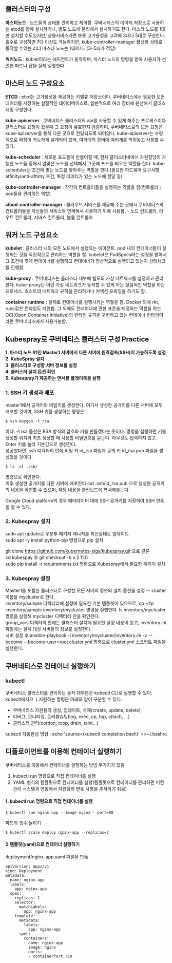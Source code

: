 ## 클러스터의 구성  
**마스터노드** : 노드들의 상태를 관리하고 제어함. 쿠버네티스의 데이터 저장소로 사용하는 etcd를 함께 설치하거나, 별도 노드에 분리해서 설치하기도 한다.
마스터 노드를 1대만 설치할 수도있지만, 상용서비스라면 보통 고가용성을 고려해 3대나 5대로 구성한다. 홀수로 구성하면 7대 이상도 가능하지만, 
kube-controller-manager 활성화 상태로 동작할 수있는 리더 마스터 노드는 1대이다. (3~5대가 적당)  
  
**워커노드** : kublet이라는 에이전트가 동작하며, 마스터 노드의 명령을 받아 사용자가 선언한 파드나 잡을 실제 실행한다.


## 마스터 노드 구성요소
**ETCD** : etcd는 고가용성을 제공하는 키밸류 저장소이다. 쿠버네티스에서 필요한 모든 데이터를 저장하는 실질적인 데이터베이스로, 일반적으로 
여러 장비에 분산해서 클러스터링 구성한다.  
  
**kube-apiserver** : 쿠버네티스 클러스터의 api를 사용할 수 있게 해주는 프로세스이다. 클러스터로 요청이 왔을때 그 요청이 유효한지 검증하며,
쿠버네티스로의 모든 요청은 kube-apiserver를 통해 다른 곳으로 전달되도록 되어있다. kube-apiserver는 수평적으로 확장이 가능하게 설계되어 있어,
여러대의 장비에 여러개를 띄워놓고 사용할 수 있다.  

**kube-scheduler** : 새로운 포드들이 만들어질 때, 현재 클러스터내에서 자원할당이 가능한 노드들 중에서 알맞은 노드를 선택해서 그곳에 포드를 띄우는 역할을 한다. kube-scheduler는 조건에 맞는 노드를 찾아주는 역할을 한다.(필요한 하드웨어 요구사항, affinity/anti-affinty 조건, 특정 데이터가 있는 노드에 할당 등)  
  
**kube-controller-manager** : 각각의 컨트롤러들을 실행하는 역할을 함(컨트롤러 : pod들을 관리하는 역할)  
  
**cloud-controller-manager** : 클라우드 서비스를 제공해 주는 곳에서 쿠버네티스의 컨트롤러들을 자신들의 서비스와 연계해서 사용하기 위해 사용함. - 노드 컨트롤러, 라우트 컨트롤러, 서비스 컨트롤러, 볼륨 컨트롤러  
  
## 워커 노드 구성요소
**kubelet** : 클러스터 내의 모든 노드에서 실행되는 에이전트. pod 내의 컨테이너들이 실행되는 것을 직접적으로 관리하는 역할을 함. kubelet은 PodSpecs라는 설정을 받아서 그 조건에 맞게 컨테이너를 실행하고 컨테이너가 정상적으로 실행되고 있는지 상태체크를 진행함.  
  
**kube-proxy** : 쿠버네티스는 클러스터 내부에 별도의 가상 네트워크를 설정하고 관리한다. kube-proxy는 이런 가상 네트워크가 동작할 수 있게 하는 실질적인 역할을 하는 프로세스. 호스트의 네트워크 규칙을 관리하거나 커넥션 포워딩을 하기도 함.  
  
**container runtime** : 실제로 컨테이너를 실행시키는 역할을 함. Docker 외에 rkt, runc같은 런타임도 지원함. 그 외에도 컨테이너에 관한 표준을 제정하는 역할을 하는 OCI(Open Container Initiative)의 런타임 규격을 구현하고 있는 컨테이너 런타임이라면 쿠버네티스에서 사용가능함.

## Kubespray로 쿠버네티스 클러스터 구성 Practice  
**1. 마스터 노드 #1인 Master1 서버에서 다른 서버에 원격접속(SSH)이 가능하도록 설정**  
**2. KubeSpray 설치**  
**3. 클러스터로 구성할 서버 정보를 설정**  
**4. 클러스터 설치 옵션 확인**  
**5. Kubespray가 제공하는 앤서블 플레이북을 실행**  

### 1. SSH 키 생성과 배포
master1에서 공개키와 비밀키를 생성한다. 여기서 생성한 공개키를 다른 서버에 모두 배포할 것이며, SSH 키를 생성하는 명령은  
~~~
$ ssh-keygen -t rsa
~~~
이다. -t rsa 옵션은 RSA 방식의 암호화 키를 만들겠다는 뜻이다. 명령을 실행하면 키를 생성할 위치와 최초 생성할 때 사용할 비밀번호를 묻는다. 아무것도 입력하지 않고 Enter 키를 눌러 기본값으로 생성한다.  
성공했다면 .ssh 디렉터리 안에 비밀 키 id_rsa 파일과 공개 키 id_rsa.pub 파일을 생성했을 것이다.
~~~
$ ls -al .ssh/ 
~~~
명령으로 확인한다.  
이후 생성한 공개키를 다른 서버에 배포한다  cat .ssh/id_rsa.pub 으로 생성한 공개키의 내용을 확인할 수 있으며, 해당 내용을 클립보드에 복사해놓는다.  
  
Google Cloud platform의 경우 메타데이터 내에 SSH 공개키를 저장하여 SSH 연동을 할 수 있다.

### 2. Kubespray 설치
sudo apt update로 우분투 패키지 매니저를 최신상태로 업데이트  
sudo apt -y install python-pip 명령으로 pip 설치  
  
git clone https://github.com/kubernetes-sigs/kubespray.git 으로 클론  
cd kubespay 후 git checkout -b v.2.11.0  
sudo pip install -r requirements.txt 명령으로 Kubespray에서 필요한 패키지 설치  

### 3. Kubespray 설정
Master1을 포함한 클러스터로 구성할 모든 서버의 정보와 설치 옵션을 설정 -- cluster 이름을 mycluster로 한다.  
inventory/sample 디렉터리에 설정에 필요한 기본 템플릿이 있으므로, cp -rfp inventory/sample inventory/mycluster 명령을 실행한다.
ls inventory/mycluster 명령을 실행해 mycluster 디렉터리 안을 확인한다.  
group_vars 디렉터리 안에는 클러스터 설치에 필요한 설정 내용이 있고, inventory.ini 파일에는 설치 대상 서버들의 정보를 설정한다.  
서버 설정 후 ansible-playbook -i inventory/mycluster/inventory.ini -v --become --become-user=root cluster.yml 명령으로 cluster.yml 스크립트 파일을 실행한다.


## 쿠버네티스로 컨테이너 실행하기
### kubectl
쿠버네티스 클러스터를 관리하는 동작 대부분은 kubectl CLI로 실행할 수 있다. kubectl에서으 ㅣ지원하는 명령은 아래와 같이 구분할 수 있다.  

- 쿠버네티스 자원들의 생성, 업데이트, 삭제(create, update, delete)
- 디버그, 모니터링, 트러블슈팅(log, exec, cp, top, attach, ...)
- 클러스터 관리(cordon, toop, drain, taint...)  
  
kubectl 자동완성 명령 : echo 'source<(kubectl completion bash)' >>~/.bashrc  
  

## 디플로이먼트를 이용해 컨테이너 실행하기
쿠버네티스를 이용해서 컨테이너를 실행하는 방법 두가지가 있음  
  
1. kubectl run 명령으로 직접 컨테이너를 실행  
2. YAML 형식의 템플릿으로 컨테이너를 실행(템플릿으로 컨테이너를 관리하면 버전 관리 시스템과 연동해서 자원정의 변동 사항을 추적하기 쉬움)  
  
#### 1. kubectl run 명령으로 직접 컨테이너를 실행  
~~~
$ kubectl run nginx-app --image nginx --port=80
~~~  
파드의 갯수 늘리기  
~~~
$ kubectl scale deploy nginx-app --replicas=2
~~~  

#### 2.템플릿(yaml)으로 컨테이너 실행하기
deployment/nginx-app.yaml 파일을 만듦
~~~
apiVersion: apps/v1
kind: Deployment
metadata:
  name: nginx-app
  labels:
    app: nginx-app
  spec:
    replicas: 1
    selector:
      matchLabels:
        app: nginx-app
    template:
      metadata:
        labels:
          app: nginx-app
      spec:
        containers:
        - name: nginx-app
          image: nginx
          ports:
          - containerPort :80
~~~


